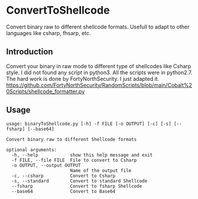 # ConvertToShellcode
Convert binary raw to different shellcode formats. Usefull to adapt to other languages like csharp, fhsarp, etc.

## Introduction
Convert your binary in raw mode to different type of shellcodes like Csharp style. I did not found any script in python3. All the scripts were in python2.7. The hard work is done by FortyNorthSecurity. I just adapted it.  https://github.com/FortyNorthSecurity/RandomScripts/blob/main/Cobalt%20Scripts/shellcode_formatter.py

## Usage
```
usage: binaryToShellcode.py [-h] -f FILE [-o OUTPUT] [-c] [-s] [--fsharp] [--base64]

Convert binary raw to different Shellcode formats

optional arguments:
  -h, --help            show this help message and exit
  -f FILE, --file FILE  File to convert to Csharp
  -o OUTPUT, --output OUTPUT
                        Name of the output file
  -c, --csharp          Convert to Csharp
  -s, --standard        Convert to standard Shellcode
  --fsharp              Convert to fsharp Shellcode
  --base64              Convert to Base64
```
